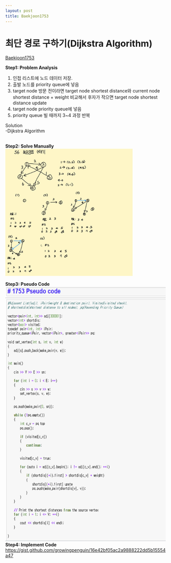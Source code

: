 ```yaml
---
layout: post
title: Baekjoon1753
---
```



# 최단 경로 구하기(Dijkstra Algorithm) #
[Baekjoon1753](https://www.acmicpc.net/problem/1753)

**Step1: Problem Analysis**<br/>
1. 인접 리스트에 노드 데이터 저장. <br/>
2. 출발 노드를 priority queue에 넣음 <br/>
3. target node 방문 전이라면 target node shortest distance와 current node shortest distance + weight 비교해서 후자가 작으면 target node shortest distance update  <br/>
4. target node priority queue에 넣음 <br/>
5. priority queue 빌 때까지 3~4 과정 반복 
  
Solution<br/>
-Dijkstra Algorithm<br/>
<br/>

**Step2: Solve Manually**<br/>
<img src="/_images/Baek1753_2.jpg" width="400" height="400">

**Step3: Pseudo Code**<br/>
<img src="/_images/Baek1753_1.png" width="750" height="800">
<br/>
**Step4: Implement Code** <br/> 
https://gist.github.com/growingpenguin/16e42bf05ac2a9888222dd5b15554a47
